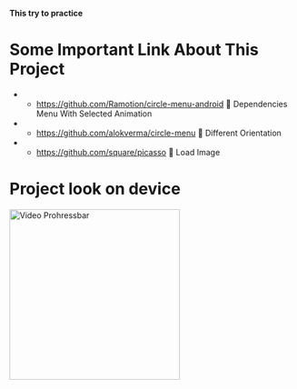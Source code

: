 **This try to practice**

<h1>Some Important Link About This Project</h1>

- - https://github.com/Ramotion/circle-menu-android :tada: Dependencies Menu With Selected Animation
- - https://github.com/alokverma/circle-menu :tada: Different Orientation
- - https://github.com/square/picasso :tada: Load Image

<h1> Project look on device </h1>
<img src='https://j.gifs.com/57gryZ.gif' width="300px"  alt='Video Prohressbar' />